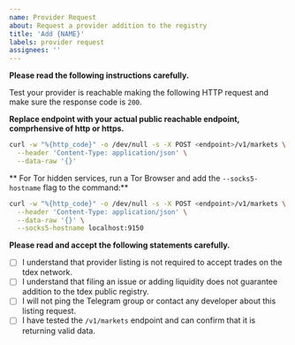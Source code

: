 ```yaml
---
name: Provider Request
about: Request a provider addition to the registry
title: 'Add {NAME}'
labels: provider request
assignees: ''
---
```


**Please read the following instructions carefully.**

Test your provider is reachable making the following HTTP request and make sure the response code is `200`.

**Replace endpoint with your actual public reachable endpoint, comprhensive of http or https.**

```sh
curl -w "%{http_code}" -o /dev/null -s -X POST <endpoint>/v1/markets \
  --header 'Content-Type: application/json' \
  --data-raw '{}'
```

** For Tor hidden services, run a Tor Browser and add the `--socks5-hostname` flag to the command:**

```sh
curl -w "%{http_code}" -o /dev/null -s -X POST <endpoint>/v1/markets \
  --header 'Content-Type: application/json' \
  --data-raw '{}' \
  --socks5-hostname localhost:9150
```

**Please read and accept the following statements carefully.**

- [ ] I understand that provider listing is not required to accept trades on the tdex network.
- [ ] I understand that filing an issue or adding liquidity does not guarantee addition to the tdex public registry.
- [ ] I will not ping the Telegram group or contact any developer about this listing request.
- [ ] I have tested the `/v1/markets` endpoint and can confirm that it is returning valid data.